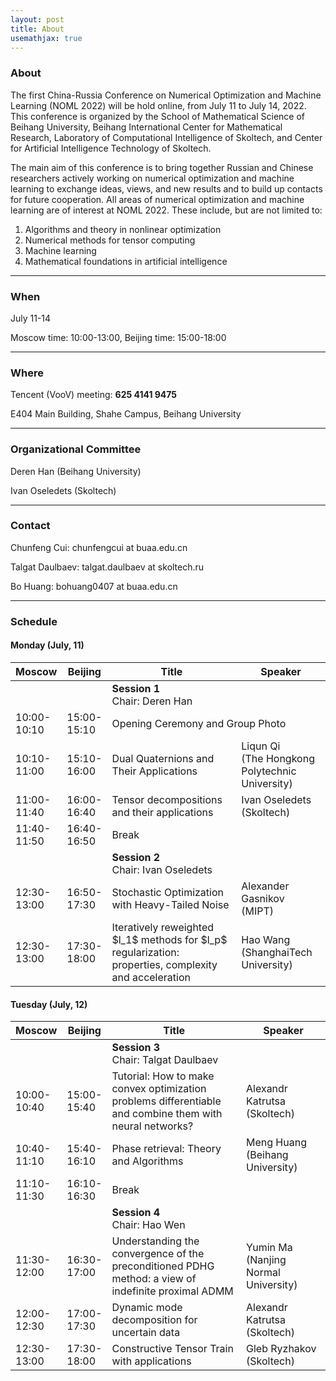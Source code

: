 ```yaml
---
layout: post
title: About
usemathjax: true
---
```


### About

The first China-Russia Conference on Numerical Optimization and Machine Learning (NOML 2022) will be hold online, from July 11 to July 14, 2022. This conference is organized by the School of Mathematical Science of Beihang University, Beihang International Center for Mathematical Research, Laboratory of Computational Intelligence of Skoltech, and Center for Artificial Intelligence Technology of Skoltech.

The main aim of this conference is to bring together Russian and Chinese researchers actively working on numerical optimization and machine learning to exchange ideas, views, and new results and to build up contacts for future cooperation. All areas of numerical optimization and machine learning are of interest at NOML 2022. These include, but are not limited to:

1. Algorithms and theory in nonlinear optimization
2. Numerical methods for tensor computing
3. Machine learning
4. Mathematical foundations in artificial intelligence

---

### When

July 11-14

Moscow time: 10:00-13:00, Beijing time: 15:00-18:00

---

### Where

Tencent (VooV) meeting: **625 4141 9475**

E404 Main Building, Shahe Campus, Beihang University

---

### Organizational Committee

Deren Han (Beihang University)

Ivan Oseledets (Skoltech)

---

### Contact

Chunfeng Cui: chunfengcui at buaa.edu.cn

Talgat Daulbaev: talgat.daulbaev at skoltech.ru

Bo Huang: bohuang0407 at buaa.edu.cn

---

### Schedule

#### Monday (July, 11)

<table>
<colgroup>
<col width="10%" />
<col width="10%" />
<col width="50%" />
<col width="30%" />
</colgroup>
<thead>
  <tr>
    <th style="text-align:center">Moscow</th>
    <th>Beijing</th>
    <th>Title</th>
    <th>Speaker</th>
  </tr>
</thead>
<tbody>
  <tr>
    <td></td>
    <td></td>
    <td colspan="2"><b>Session 1</b><br>Chair: Deren Han</td>
  </tr>
  <tr>
    <td>10:00-10:10</td>
    <td>15:00-15:10</td>
    <td colspan="2">Opening Ceremony and Group Photo</td>
  </tr>
  <tr>
    <td>10:10-11:00</td>
    <td>15:10-16:00</td>
    <td>Dual Quaternions and Their Applications</td>
    <td>Liqun Qi<br>(The Hongkong Polytechnic University)</td>
  </tr>
  <tr>
    <td>11:00-11:40</td>
    <td>16:00-16:40</td>
    <td>Tensor decompositions and their applications</td>
    <td>Ivan Oseledets<br>(Skoltech)</td>
  </tr>
  <tr>
    <td>11:40-11:50</td>
    <td>16:40-16:50</td>
    <td colspan="2">Break</td>
  </tr>
  <tr>
    <td></td>
    <td></td>
    <td colspan="2"><b>Session 2</b><br>Chair: Ivan Oseledets</td>
  </tr>
  <tr>
    <td>12:30-13:00</td>
    <td>16:50-17:30</td>
    <td>Stochastic Optimization with Heavy-Tailed Noise</td>
    <td>Alexander Gasnikov<br>(MIPT)</td>
  </tr>
  <tr>
    <td>12:30-13:00</td>
    <td>17:30-18:00</td>
    <td>Iteratively reweighted $l_1$ methods for $l_p$ regularization: properties, complexity and acceleration<br></td>
    <td>Hao Wang<br>(ShanghaiTech University)</td>
  </tr>
</tbody>
</table>

#### Tuesday (July, 12)

<table>
<colgroup>
<col width="10%" />
<col width="10%" />
<col width="50%" />
<col width="30%" />
</colgroup>
<thead>
  <tr>
    <th style="text-align:center">Moscow</th>
    <th>Beijing</th>
    <th>Title</th>
    <th>Speaker</th>
  </tr>
</thead>
<tbody>
  <tr>
    <td></td>
    <td></td>
    <td colspan="2"><b>Session 3</b><br>Chair: Talgat Daulbaev</td>
  </tr>
  <tr>
    <td>10:00-10:40</td>
    <td>15:00-15:40</td>
    <td>Tutorial: How to make convex optimization problems differentiable and combine them with neural networks?</td>
    <td>Alexandr Katrutsa<br>(Skoltech)</td>
  </tr>
  <tr>
    <td>10:40-11:10</td>
    <td>15:40-16:10</td>
    <td>Phase retrieval: Theory and Algorithms</td>
    <td>Meng Huang<br>(Beihang University)</td>
  </tr>
  <tr>
    <td>11:10-11:30</td>
    <td>16:10-16:30</td>
    <td colspan="2">Break</td>
  </tr>
  <tr>
    <td></td>
    <td></td>
    <td colspan="2"><b>Session 4</b><br>Chair: Hao Wen</td>
  </tr>
  <tr>
    <td>11:30-12:00</td>
    <td>16:30-17:00</td>
    <td>Understanding the convergence of the preconditioned PDHG method: a view of indefinite proximal ADMM</td>
    <td>Yumin Ma<br>(Nanjing Normal University)</td>
  </tr>
  <tr>
    <td>12:00-12:30</td>
    <td>17:00-17:30</td>
    <td>Dynamic mode decomposition for uncertain data</td>
    <td>Alexandr Katrutsa<br>(Skoltech)</td>
  </tr>
   <tr>
    <td>12:30-13:00</td>
    <td>17:30-18:00</td>
    <td>Constructive Tensor Train with applications</td>
    <td>Gleb Ryzhakov<br>(Skoltech)</td>
  </tr>
</tbody>
</table>


